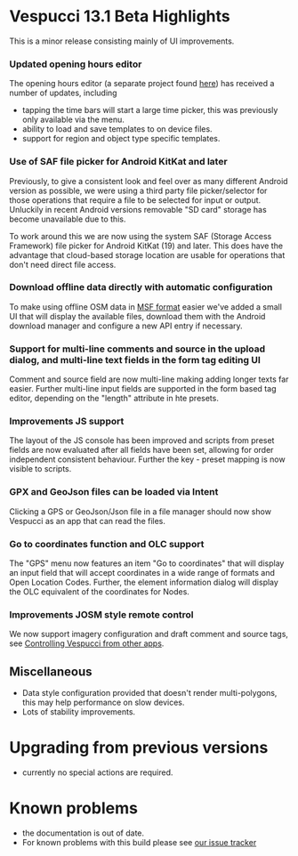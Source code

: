 # Vespucci 13.1 Beta Highlights

This is a minor release consisting mainly of UI improvements.

### Updated opening hours editor

The opening hours editor (a separate project found [here](https://github.com/simonpoole/OpeningHoursFragment)) has received a number of updates, including

* tapping the time bars will start a large time picker, this was previously only available via the menu.
* ability to load and save templates to on device files.
* support for region and object type specific templates.

### Use of SAF file picker for Android KitKat and later

Previously, to give a consistent look and feel over as many different Android version as possible, we were using a third party file picker/selector for those operations that require a file to be selected for input or output. Unluckily in recent Android versions removable "SD card" storage has become unavailable due to this.

To work around this we are now using the system SAF (Storage Access Framework) file picker for Android KitKat (19) and later. This does have the advantage that cloud-based storage location are usable for operations that don't need direct file access.

### Download offline data directly with automatic configuration

To make using offline OSM data in [MSF format](https://www.openstreetmap.org/user/SimonPoole/diary/193235) easier we've added a small UI that will display the available files, download them with the Android download manager and configure a new API entry if necessary.

### Support for multi-line comments and source in the upload dialog, and multi-line text fields in the form tag editing UI

Comment and source field are now multi-line making adding longer texts far easier. Further multi-line input fields are supported in the form based tag editor, depending on the "length" attribute in hte presets. 

### Improvements JS support

The layout of the JS console has been improved and scripts from preset fields are now evaluated after all fields have been set, allowing for order independent consistent behaviour. Further the key - preset mapping is now visible to scripts.  

### GPX and GeoJson files can be loaded via Intent

Clicking a GPS or GeoJson/Json file in a file manager should now show Vespucci as an app that can read the files.

### Go to coordinates function and OLC support

The "GPS" menu now features an item "Go to coordinates" that will display an input field that will accept coordinates in a wide range of formats and Open Location Codes. Further, the element information dialog will display the OLC equivalent of the coordinates for Nodes.
 
### Improvements JOSM style remote control

We now support imagery configuration and draft comment and source tags, see [Controlling Vespucci from other apps](http://vespucci.io/tutorials/vespucci_intents/). 

## Miscellaneous

* Data style configuration provided that doesn't render multi-polygons, this may help performance on slow devices.
* Lots of stability improvements.

# Upgrading from previous versions

* currently no special actions are required.

# Known problems

* the documentation is out of date.
* For known problems with this build please see [our issue tracker](https://github.com/MarcusWolschon/osmeditor4android/issues)

